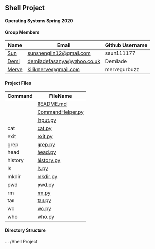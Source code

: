 ## Shell Project
#### Operating Systems Spring 2020

#### Group Members

| Name                          | Email       | Github Username |
| ----------------------------- | ----------- | --------------- |
| [Sun](https://github.com/ssun111177/5143-OpSys-Sun/tree/master/Assignments/shell)| sunshenglin12@gmail.com  | ssun111177   |
| [Demi](https://github.com/Demilade/5143-OS-Fasanya.git) | demiladefasanya@yahoo.co.uk   | Demilade   |
| [Merve](https://github.com/mervegurbuzz/shell.git) | kilikmerve@gmail.com | mervegurbuzz |

#### Project Files

| Command | FileName       |
| ------- | -------------- |
|         | [README.md](README.md)     |
|         |[CommandHelper.py](https://github.com/OS-Shell-group-project/shell/blob/master/final%20code/CommandHelper.py)|
|         | [Input.py](Input.py)|
| cat     | [cat.py](cat.py)|
| exit    | [exit.py](exit.py)|
| grep    | [grep.py](grep.py)|
| head    | [head.py](head.py)|
| history | [history.py](history.py)|
| ls      | [ls.py](ls.py)|
| mkdir   | [mkdir.py](mkdir.py)|
| pwd     | [pwd.py](pwd.py)|
| rm      | [rm.py](rm.py)|
| tail    | [tail.py](tail.py)|
| wc      | [wc.py](wc.py)|
| who     | [who.py](who.py)|
 

#### Directory Structure

...
/Shell Project

